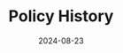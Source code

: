 ---
slug: /pages/vi-policies-for-middlebury-institute-online/vi-policy-history
title: Policy History
date: 2024-08-23
---